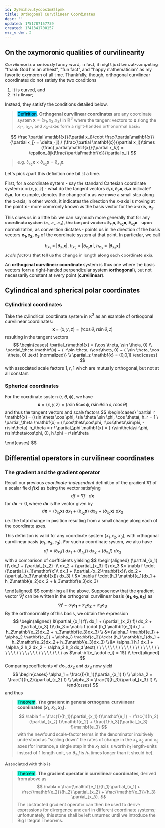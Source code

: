 ```yaml
---
id: 2y9mihsvutycobs1m8hlpmk
title: Orthogonal Curvilinear Coordinates
desc: ''
updated: 1751787157739
created: 1741341700157
nav_order: 3
---
```


## On the oxymoronic qualities of curvilinearity

*Curvilinear* is a seriously funny word; in fact, it might just be out-competing "thank God I'm an atheist", "fun fact", and "happy mathematician" as my favorite oxymoron of all time. Thankfully, though, orthogonal curvilinear coordinates do not satisfy the two conditions
1. It is curved, and
2. It is linear;

Instead, they satisfy the conditions detailed below.
> <span style="background-color: #03cafc; color: black;">Definition</span>. **Orthogonal curvilinear coordinates** are any coordinate system $\mathbf{x} = (x_1,x_2,x_3)$ in $\mathbb{R^3}$ where the tangent vectors to $\mathbf{x}$ along the $x_1$-, $x_2$-, and $x_3$-axes form a right-handed orthonormal basis:

$$
\frac{\partial \mathbf{x}}{\partial x_i}\cdot \frac{\partial\mathbf{x}}{\partial x_j} = \delta_{ij},\ (\frac{\partial \mathbf{x}}{\partial x_j})\times (\frac{\partial\mathbf{x}}{\partial x_k}) = \epsilon_{ijk}\frac{\partial\mathbf{x}}{\partial x_i}
$$
> e.g. $\partial_{x_2}\mathbf{x}\times\partial_{x_3}\mathbf{x} = \partial_{x_1}\mathbf{x}$.

Let's pick apart this definition one bit at a time.

First, for a coordinate system - say the standard Cartesian coordinate system $\mathbf{x} = (x,y,z)$ - what do the tangent vectors $\partial_x\mathbf{x}, \partial_y\mathbf{x}, \partial_z\mathbf{x}$ indicate? $\partial_x\mathbf{x}$, for example, denotes the change of $\mathbf{x}$ as we move a small step along the $x$-axis; in other words, it indicates the direction the $x$-axis is moving at the point $\mathbf{x}$ - more commonly known as the basis vector for the $x$-axis, $\mathbf{e}_x$. 

This clues us in a little bit: we can say much more generally that for any coordinate system $(x_1, x_2, x_3)$, the tangent vectors $\partial_{x_1} \mathbf{x}, \partial_{x_2}\mathbf{x}, \partial_{x_3}\mathbf{x}$ - upon normalization, as convention dictates - points us in the direction of the basis vectors $\mathbf{e_1, e_2, e_3}$ of the coordinate system at that point. In particular, we call

$$
h_{x_1} = |\partial_{x_1} \mathbf{x}|,\ h_{x_2} = |\partial_{x_2} \mathbf{x}|,\ h_{x_3} = |\partial_{x_3} \mathbf{x}|
$$
*scale factors* that tell us the change in length along each coordinate axis.

An **orthogonal curvilinear coordinate** system is thus one where the basis vectors form a right-handed perpendicular system (**orthogonal**), but not necessarily constant at every point (**curvilinear**). 

## Cylindrical and spherical polar coordinates

### Cylindrical coordinates

Take the cylindrical coordinate system in $\mathbb{R}^3$ as an example of orthogonal curvilinear coordinates:
$$
\mathbf{x} = (x,y,z) = (r\cos \theta, r\sin \theta, z)
$$
resulting in the tangent vectors
$$
\begin{cases}
\partial_r\mathbf{x} = (\cos \theta, \sin \theta, 0) \\
\partial_\theta \mathbf{x} = (-r\sin \theta, r\cos\theta, 0) = (-\sin \theta, \cos \theta, 0) \text{ (normalized)} \\
\partial_z \mathbf{x} = (0,0,1)
\end{cases}
$$
with associated scale factors $1, r, 1$ which are mutually orthogonal, but not at all constant. 

### Spherical coordinates

For the coordinate system $(r, \theta, \phi)$, we have
$$
\mathbf{x} = (x,y,z) = (r\sin\theta\cos\phi, r\sin\theta\sin\phi, r\cos\theta)
$$
and thus the tangent vectors and scale factors
$$
\begin{cases}
\partial_r \mathbf{x} = (\sin \theta \cos \phi, \sin \theta \sin \phi, \cos \theta), h_r = 1 \\
\partial_\theta \mathbf{x} = (r\cos\theta\cos\phi, r\cos\theta\sin\phi, -r\sin\theta), h_\theta = r \\
\partial_\phi \mathbf{x} = (-r\sin\theta\sin\phi, r\sin\theta\cos\phi, 0), h_\phi = r\sin\theta

\end{cases}
$$

## Differential operators in curvilinear coordinates

### The gradient and the gradient operator

Recall our previous *coordinate-independent* definition of the gradient $\nabla f$ of a scalar field $f(\mathbf{x})$ as being the vector satisfying
$$
df = \nabla f \cdot d\mathbf{x}
$$
for $d\mathbf{x} \to 0$, where $d\mathbf{x}$ is the vector given by
$$
d\mathbf{x} = (\partial_{x_1}\mathbf{x})\ dx_1 + (\partial_{x_2}\mathbf{x})\ dx_2 + (\partial_{x_3}\mathbf{x})\ dx_3
$$
i.e. the total change in position resulting from a small change along each of the coordinate axes.

This definition is valid for any coordinate system $(x_1,x_2,x_3)$, with orthogonal curvilinear basis $(\mathbf{e_1, e_2, e_3})$. For such a coordinate system, we also have
$$
df = (\partial_{x_1} f)\ dx_1 + (\partial_{x_2} f)\ dx_2 + (\partial_{x_3} f)\ dx_3
$$
with a comparison of coefficients yielding
$$
\begin{aligned}
(\partial_{x_1} f)\ dx_1 + (\partial_{x_2} f)\ dx_2 + (\partial_{x_3} f)\ dx_3 &= \nabla f \cdot ((\partial_{x_1}\mathbf{x})\ dx_1 + (\partial_{x_2}\mathbf{x})\ dx_2 + (\partial_{x_3}\mathbf{x})\ dx_3) \\
&= \nabla f \cdot (h_1 \mathbf{e_1}dx_1 + h_2\mathbf{e_2}dx_2 + h_3\mathbf{e_3}dx_3)

\end{aligned}
$$
combining all the above. Suppose now that the gradient vector $\nabla f$ can be written in the orthogonal curvilinear basis $(\mathbf{e_1, e_2, e_3})$ as 
$$
\nabla f = \alpha_1 \mathbf{e_1} + \alpha_2 \mathbf{e_2} + \alpha_3 \mathbf{e_3}
$$
By the orthonormality of this basis, we obtain the expression
$$
\begin{aligned}
&(\partial_{x_1} f)\ dx_1 + (\partial_{x_2} f)\ dx_2 + (\partial_{x_3} f)\ dx_3 = \nabla f \cdot (h_1 \mathbf{e_1}dx_1 + h_2\mathbf{e_2}dx_2 + h_3\mathbf{e_3}dx_3) \\
&= (\alpha_1 \mathbf{e_1} + \alpha_2 \mathbf{e_2} + \alpha_3 \mathbf{e_3})\cdot (h_1 \mathbf{e_1}dx_1 + h_2\mathbf{e_2}dx_2 + h_3\mathbf{e_3}dx_3) \\
&= \alpha_1 h_1 dx_1 + \alpha_2 h_2 dx_2 + \alpha_3 h_3 dx_3 \text{           \ \ \ \ \ \ \ \ \ \ \ \ \ \ \ \ \ \ \ \ \ \ \ \ \ \ \ \ \ \ \ \ \ \ \ \ \ \ \ \ \ \ \ \ as $\mathbf{e_i\cdot e_i} = 1$} \\
\end{aligned}
$$
Comparing coefficients of $dx_1, dx_2$ and $dx_3$ now yield
$$
\begin{cases}
\alpha_1 = \frac{1}{h_1}(\partial_{x_1} f) \\
\alpha_2 = \frac{1}{h_2}(\partial_{x_2} f) \\
\alpha_3 = \frac{1}{h_3}(\partial_{x_3} f) \\
\end{cases}
$$
and thus 

> <span style="background-color: #12ffd7; color: black;">Theorem</span>. **The gradient in general orthogonal curvilinear coordinates $(x_1,x_2,x_3)$.**
$$
\nabla f = \frac{1}{h_1}(\partial_{x_1} f)\mathbf{e_1} + \frac{1}{h_2}(\partial_{x_2} f)\mathbf{e_2} + \frac{1}{h_3}(\partial_{x_3} f)\mathbf{e_3}
$$
with the newfound scale-factor terms in the denominator intuitively understood as "scaling down" the rates of change in the $x_1$, $x_2$ and $x_3$ axes (for instance, a single step in the $x_1$ axis is worth $h_1$ length-units instead of $1$ length-unit, so $\partial_{x_1}f$ is $h_1$ times longer than it should be).

Associated with this is

> <span style="background-color: #12ffd7; color: black;">Theorem</span>. **The gradient operator in curvilinear coordinates**, derived from above as
$$
\nabla = \frac{\mathbf{e_1}}{h_1} \partial_{x_1} + \frac{\mathbf{e_2}}{h_2} \partial_{x_2} + \frac{\mathbf{e_3}}{h_3} \partial_{x_3}.
$$
The abstracted gradient operator can then be used to derive expressions for divergence and curl in different coordinate systems; unfortunately, this stone shall be left unturned until we introduce the Big Integral Theorems.
